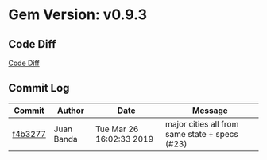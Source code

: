 # Gem Version: v0.9.3

## Code Diff

[Code Diff](https://github.com/Spokeo/geolookup/compare/v0.9.2...v0.9.3)

## Commit Log

Commit | Author | Date | Message
--- | --- | --- | ---
[f4b3277](https://github.com/Spokeo/geolookup/commit/f4b3277) | Juan Banda | Tue Mar 26 16:02:33 2019 | major cities all from same state + specs (#23)
